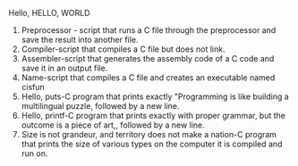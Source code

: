 Hello, HELLO, WORLD
1. Preprocessor - script that runs a C file through the preprocessor and save the result into another file.
2. Compiler-script that compiles a C file but does not link.
3. Assembler-script that generates the assembly code of a C code and save it in an output file.
4. Name-script that compiles a C file and creates an executable named cisfun
5. Hello, puts-C program that prints exactly "Programming is like building a multilingual puzzle, followed by a new line.
6. Hello, printf-C program that prints exactly with proper grammar, but the outcome is a piece of art,, followed by a new line.
7. Size is not grandeur, and territory does not make a nation-C program that prints the size of various types on the computer it is compiled and run on.
